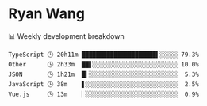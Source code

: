 # Ryan Wang

 <!-- waka-box start -->
📊 Weekly development breakdown
```text
TypeScript 🕓 20h11m █████████████████████▍░░░░░ 79.3%
Other      🕓 2h33m  ██▋░░░░░░░░░░░░░░░░░░░░░░░░ 10.0%
JSON       🕓 1h21m  █▍░░░░░░░░░░░░░░░░░░░░░░░░░  5.3%
JavaScript 🕓 38m    ▋░░░░░░░░░░░░░░░░░░░░░░░░░░  2.5%
Vue.js     🕓 13m    ▏░░░░░░░░░░░░░░░░░░░░░░░░░░  0.9%
```
<!-- Powered by https://github.com/YouEclipse/waka-box-go . -->
<!-- waka-box end -->